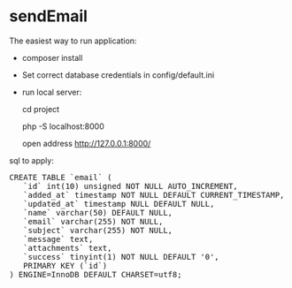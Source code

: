 # sendEmail

The easiest way to run application:

- composer install

- Set correct database credentials in config/default.ini

- run local server:

  cd project
  
  php -S localhost:8000
  
  open address http://127.0.0.1:8000/
 
sql to apply:
<pre>
CREATE TABLE `email` (
   `id` int(10) unsigned NOT NULL AUTO_INCREMENT,
   `added_at` timestamp NOT NULL DEFAULT CURRENT_TIMESTAMP,
   `updated_at` timestamp NULL DEFAULT NULL,
   `name` varchar(50) DEFAULT NULL,
   `email` varchar(255) NOT NULL,
   `subject` varchar(255) NOT NULL,
   `message` text,
   `attachments` text,
   `success` tinyint(1) NOT NULL DEFAULT '0',
   PRIMARY KEY (`id`)
) ENGINE=InnoDB DEFAULT CHARSET=utf8;
</pre>